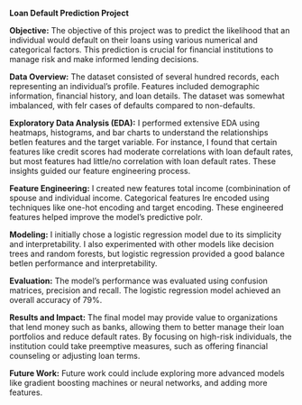 
**Loan Default Prediction Project**

**Objective:**
The objective of this project was to predict the likelihood that an individual would default on their loans using various numerical and categorical factors. 
This prediction is crucial for financial institutions to manage risk and make informed lending decisions.

**Data Overview:**
The dataset consisted of several hundred records, each representing an individual’s profile. 
Features included demographic information, financial history, and loan details. The dataset was somewhat imbalanced, with feIr cases of defaults compared to non-defaults.

**Exploratory Data Analysis (EDA):**
I performed extensive EDA using heatmaps, histograms, and bar charts to understand the relationships betIen features and the target variable. 
For instance, I found that certain features like credit scores had moderate correlations with loan default rates, but most features had little/no correlation with loan default rates. 
These insights guided our feature engineering process.

**Feature Engineering:**
I created new features total income (combinination of spouse and individual income. 
Categorical features Ire encoded using techniques like one-hot encoding and target encoding. These engineered features helped improve the model’s predictive poIr.

**Modeling:**
I initially chose a logistic regression model due to its simplicity and interpretability. I also experimented with other models like decision trees and random forests, but logistic regression provided a good balance betIen performance and interpretability.

**Evaluation:**
The model’s performance was evaluated using confusion matrices, precision and recall. 
The logistic regression model achieved an overall accuracy of 79%.

**Results and Impact:**
The final model may provide value to organizations that lend money such as banks, allowing them to better manage their loan portfolios and reduce default rates. 
By focusing on high-risk individuals, the institution could take preemptive measures, such as offering financial counseling or adjusting loan terms.

**Future Work:**
Future work could include exploring more advanced models like gradient boosting machines or neural networks, and adding more features.
